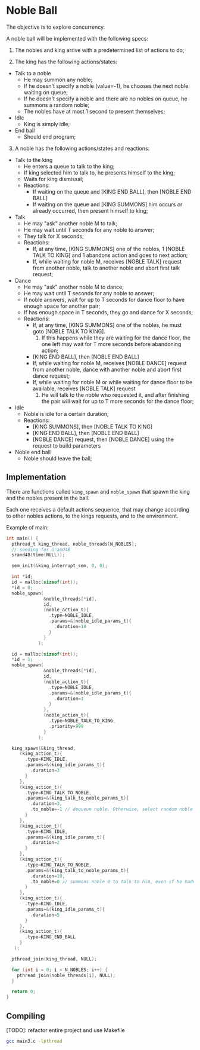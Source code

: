 # Noble Ball

The objective is to explore concurrency.

A noble ball will be implemented with the following specs:

1. The nobles and king arrive with a predetermined list of actions to do;

2. The king has the following actions/states:
  * Talk to a noble
    - He may summon any noble;
    - If he doesn't specify a noble (value=-1), he chooses the next noble waiting on queue;
    - If he doesn't specify a noble and there are no nobles on queue, he summons a random noble;
    - The nobles have at most 1 second to present themselves;
  * Idle
    - King is simply idle;
  * End ball
    - Should end program;

3. A noble has the following actions/states and reactions:
  * Talk to the king
    - He enters a queue to talk to the king;
    - If king selected him to talk to, he presents himself to the king;
    - Waits for king dismissal;
    - Reactions:
      * If waiting on the queue and [KING END BALL], then [NOBLE END BALL]
      * If waiting on the queue and [KING SUMMONS] him occurs or already occurred, then present himself to king;
  * Talk
    - He may "ask" another noble M to talk;
    - He may wait until T seconds for any noble to answer;
    - They talk for X seconds;
    - Reactions:
      * If, at any time, [KING SUMMONS] one of the nobles, 1 [NOBLE TALK TO KING] and 1 abandons action and goes to next action;
      * If, while waiting for noble M, receives [NOBLE TALK] request from another noble, talk to another noble and abort first talk request;
  * Dance
    - He may "ask" another noble M to dance;
    - He may wait until T seconds for any noble to answer;
    - If noble answers, wait for up to T seconds for dance floor to have enough space for another pair;
    - If has enough space in T seconds, they go and dance for X seconds;
    - Reactions:
      * If, at any time, [KING SUMMONS] one of the nobles, he must goto [NOBLE TALK TO KING].
        1. If this happens while they are waiting for the dance floor, the one left may wait for T more seconds before abandoning action;
      * [KING END BALL], then [NOBLE END BALL]
      * If, while waiting for noble M, receives [NOBLE DANCE] request from another noble, dance with another noble and abort first dance request;
      * If, while waiting for noble M or while waiting for dance floor to be available, receives [NOBLE TALK] request
        1. He will talk to the noble who requested it, and after finishing the pair will wait for up to T more seconds for the dance floor;
  * Idle
    - Noble is idle for a certain duration;
    - Reactions:
      * [KING SUMMONS], then [NOBLE TALK TO KING]
      * [KING END BALL], then [NOBLE END BALL]
      * [NOBLE DANCE] request, then [NOBLE DANCE] using the request to build parameters
  * Noble end ball
    - Noble should leave the ball;


## Implementation

There are functions called `king_spawn` and `noble_spawn` that spawn the king and the nobles present in the ball.

Each one receives a default actions sequence, that may change according to other nobles actions, to the kings requests, and to the environment.

Example of main:
```c
int main() {
  pthread_t king_thread, noble_threads[N_NOBLES];
  // seeding for drand48
  srand48(time(NULL));

  sem_init(&king_interrupt_sem, 0, 0);

  int *id;
  id = malloc(sizeof(int));
  *id = 0;
  noble_spawn(
              &noble_threads[*id],
              id,
              (noble_action_t){
                .type=NOBLE_IDLE,
                .params=&(noble_idle_params_t){
                  .duration=10
                }
              }
            );

  id = malloc(sizeof(int));
  *id = 1;
  noble_spawn(
              &noble_threads[*id],
              id,
              (noble_action_t){
                .type=NOBLE_IDLE,
                .params=&(noble_idle_params_t){
                  .duration=1
                }
              },
              (noble_action_t){
                .type=NOBLE_TALK_TO_KING,
                .priority=999
              }
            );

  king_spawn(&king_thread,
     (king_action_t){
       .type=KING_IDLE,
       .params=&(king_idle_params_t){
         .duration=3
       }
     },
     (king_action_t){
       .type=KING_TALK_TO_NOBLE,
       .params=&(king_talk_to_noble_params_t){
         .duration=3,
         .to_noble=-1 // dequeue noble. Otherwise, select random noble to summon
       }
     },
     (king_action_t){
       .type=KING_IDLE,
       .params=&(king_idle_params_t){
         .duration=2
       }
     },
     (king_action_t){
       .type=KING_TALK_TO_NOBLE,
       .params=&(king_talk_to_noble_params_t){
         .duration=10,
         .to_noble=0 // summons noble 0 to talk to him, even if he hadn't entered the queue
       }
     },
     (king_action_t){
       .type=KING_IDLE,
       .params=&(king_idle_params_t){
         .duration=5
       }
     },
     (king_action_t){
       .type=KING_END_BALL
     }
   );

  pthread_join(king_thread, NULL);

  for (int i = 0; i < N_NOBLES; i++) {
    pthread_join(noble_threads[i], NULL);
  }

  return 0;
}
```

## Compiling

[TODO]: refactor entire project and use Makefile

```bash
gcc main3.c -lpthread
```

